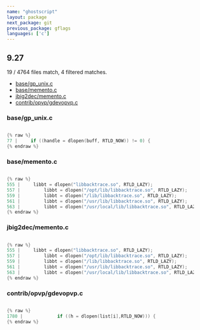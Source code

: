 ```yaml
---
name: "ghostscript"
layout: package
next_package: git
previous_package: gflags
languages: ['c']
---
```

## 9.27
19 / 4764 files match, 4 filtered matches.

 - [base/gp_unix.c](#basegp_unixc)
 - [base/memento.c](#basemementoc)
 - [jbig2dec/memento.c](#jbig2decmementoc)
 - [contrib/opvp/gdevopvp.c](#contribopvpgdevopvpc)

### base/gp_unix.c

```c

{% raw %}
77 |     if ((handle = dlopen(buff, RTLD_NOW)) != 0) {
{% endraw %}

```
### base/memento.c

```c

{% raw %}
555 |     libbt = dlopen("libbacktrace.so", RTLD_LAZY);
557 |         libbt = dlopen("/opt/lib/libbacktrace.so", RTLD_LAZY);
559 |         libbt = dlopen("/lib/libbacktrace.so", RTLD_LAZY);
561 |         libbt = dlopen("/usr/lib/libbacktrace.so", RTLD_LAZY);
563 |         libbt = dlopen("/usr/local/lib/libbacktrace.so", RTLD_LAZY);
{% endraw %}

```
### jbig2dec/memento.c

```c

{% raw %}
555 |     libbt = dlopen("libbacktrace.so", RTLD_LAZY);
557 |         libbt = dlopen("/opt/lib/libbacktrace.so", RTLD_LAZY);
559 |         libbt = dlopen("/lib/libbacktrace.so", RTLD_LAZY);
561 |         libbt = dlopen("/usr/lib/libbacktrace.so", RTLD_LAZY);
563 |         libbt = dlopen("/usr/local/lib/libbacktrace.so", RTLD_LAZY);
{% endraw %}

```
### contrib/opvp/gdevopvp.c

```c

{% raw %}
1780 |             if ((h = dlopen(list[i],RTLD_NOW))) {
{% endraw %}

```